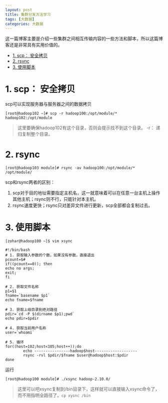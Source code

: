 ```yaml
---
layout: post
title: 集群分发方法学习
tags: [大数据]
categories: 大数据
---
```


这一篇博客主要是介绍一些集群之间相互传输内容的一些方法和脚本，所以这篇博客还是非常具有实用价值的。

<!-- TOC -->

- [1. scp： 安全拷贝](#1-scp-安全拷贝)
- [2. rsync](#2-rsync)
- [3. 使用脚本](#3-使用脚本)

<!-- /TOC -->

# 1. scp： 安全拷贝

scp可以实现服务器与服务器之间的数据拷贝

```
[root@hadoop102 ~]# scp -r hadoop100:/opt/module/* hadoop102:/opt/module
```
> 这里要确保hadoop102有这个目录，否则会提示找不到这个目录。
> -r： 递归复制整个目录。

# 2. rsync

```
[root@hadoop103 module]# rsync -av hadoop100:/opt/module/* /opt/module/
```

scp和rsync两者的区别：
1. scp对于目的地址需要指定主机名，这一就意味着可以在任意一台主机上操作其他主机；rsync则不行，只能针对本主机。
2. rsync速度更快；rsync只对差异文件进行更新，scp全部都会复制过去。

# 3. 使用脚本

```
[zohar@hadoop100 ~]$ vim xsync 
```

```shell
#!/bin/bash
# 1. 获取输入参数的个数，如果没有参数，直接退出
pcount=$#
if((pcount==0)); then
echo no args;
exit;
fi

# 2. 获取文件名称
p1=$1
fname=`basename $p1`
echo fname=$fname

# 3. 获取上级目录到绝对路径
pdir=`cd -P $(dirname $p1);pwd`
echo pdir=$pdir

# 4. 获取当前用户名称
user=`whoami`

# 5. 循环
for((host=102;host<105;host++));do
        echo ----------------hadoop$host-------------------
        rsync -rvl $pdir/$fname $user@hadoop$host:$pdir
done
```

运行

```
[root@hadoop100 module]# ./xsync hadoop-2.10.0/
```
> 这里可以吧xsync复制到/bin目录下，这样就可以直接输入xsync命令了，而不用指明全路径了。`cp xysnc /bin`



